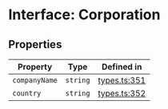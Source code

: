 # Interface: Corporation

## Properties

| Property | Type | Defined in |
| ------ | ------ | ------ |
| `companyName` | `string` | [types.ts:351](https://github.com/monerium/js-monorepo/blob/main/packages/sdk/src/types.ts#L351) |
| `country` | `string` | [types.ts:352](https://github.com/monerium/js-monorepo/blob/main/packages/sdk/src/types.ts#L352) |
